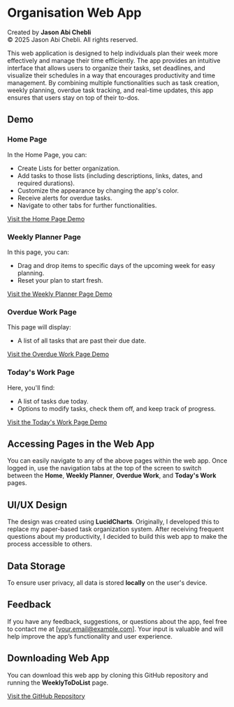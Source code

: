 # Organisation Web App

Created by **Jason Abi Chebli**  
© 2025 Jason Abi Chebli. All rights reserved.

This web application is designed to help individuals plan their week more effectively and manage their time efficiently. The app provides an intuitive interface that allows users to organize their tasks, set deadlines, and visualize their schedules in a way that encourages productivity and time management. By combining multiple functionalities such as task creation, weekly planning, overdue task tracking, and real-time updates, this app ensures that users stay on top of their to-dos.

## Demo

### Home Page
In the Home Page, you can:
- Create Lists for better organization.
- Add tasks to those lists (including descriptions, links, dates, and required durations).
- Customize the appearance by changing the app's color.
- Receive alerts for overdue tasks.
- Navigate to other tabs for further functionalities.

[Visit the Home Page Demo](https://jabichebli.github.io/weeklyPlanner/weeklyToDoList.html)

### Weekly Planner Page
In this page, you can:
- Drag and drop items to specific days of the upcoming week for easy planning.
- Reset your plan to start fresh.

[Visit the Weekly Planner Page Demo](https://jabichebli.github.io/weeklyPlanner/weeklyPlanner.html)

### Overdue Work Page
This page will display:
- A list of all tasks that are past their due date.

[Visit the Overdue Work Page Demo](https://jabichebli.github.io/weeklyPlanner/sectionItems.html)

### Today's Work Page
Here, you'll find:
- A list of tasks due today.
- Options to modify tasks, check them off, and keep track of progress.

[Visit the Today's Work Page Demo](https://jabichebli.github.io/weeklyPlanner/sectionItems.html)

## Accessing Pages in the Web App

You can easily navigate to any of the above pages within the web app. Once logged in, use the navigation tabs at the top of the screen to switch between the **Home**, **Weekly Planner**, **Overdue Work**, and **Today's Work** pages.

## UI/UX Design

The design was created using **LucidCharts**. Originally, I developed this to replace my paper-based task organization system. After receiving frequent questions about my productivity, I decided to build this web app to make the process accessible to others.

## Data Storage

To ensure user privacy, all data is stored **locally** on the user's device.

## Feedback

If you have any feedback, suggestions, or questions about the app, feel free to contact me at [your.email@example.com]. Your input is valuable and will help improve the app’s functionality and user experience.

## Downloading Web App

You can download this web app by cloning this GitHub repository and running the **WeeklyToDoList** page.

[Visit the GitHub Repository](https://github.com/jabichebli/weeklyPlanner.git)
